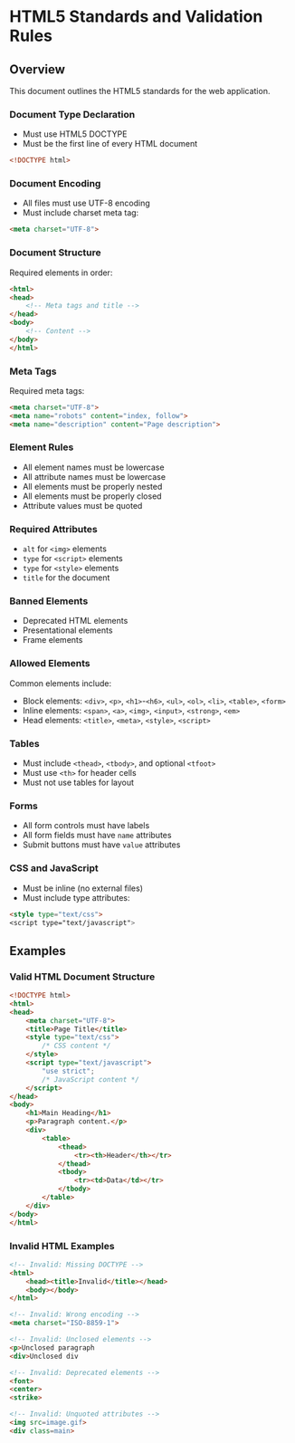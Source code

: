 # HTML5 Standards and Validation Rules

## Overview
This document outlines the HTML5 standards for the web application.

### Document Type Declaration
- Must use HTML5 DOCTYPE
- Must be the first line of every HTML document
```html
<!DOCTYPE html>
```

### Document Encoding
- All files must use UTF-8 encoding
- Must include charset meta tag:
```html
<meta charset="UTF-8">
```

### Document Structure
Required elements in order:
```html
<html>
<head>
    <!-- Meta tags and title -->
</head>
<body>
    <!-- Content -->
</body>
</html>
```

### Meta Tags
Required meta tags:
```html
<meta charset="UTF-8">
<meta name="robots" content="index, follow">
<meta name="description" content="Page description">
```

### Element Rules
- All element names must be lowercase
- All attribute names must be lowercase
- All elements must be properly nested
- All elements must be properly closed
- Attribute values must be quoted

### Required Attributes
- `alt` for `<img>` elements
- `type` for `<script>` elements
- `type` for `<style>` elements
- `title` for the document

### Banned Elements
- Deprecated HTML elements
- Presentational elements
- Frame elements

### Allowed Elements
Common elements include:
- Block elements: `<div>`, `<p>`, `<h1>`-`<h6>`, `<ul>`, `<ol>`, `<li>`, `<table>`, `<form>`
- Inline elements: `<span>`, `<a>`, `<img>`, `<input>`, `<strong>`, `<em>`
- Head elements: `<title>`, `<meta>`, `<style>`, `<script>`

### Tables
- Must include `<thead>`, `<tbody>`, and optional `<tfoot>`
- Must use `<th>` for header cells
- Must not use tables for layout

### Forms
- All form controls must have labels
- All form fields must have `name` attributes
- Submit buttons must have `value` attributes

### CSS and JavaScript
- Must be inline (no external files)
- Must include type attributes:
```html
<style type="text/css">
<script type="text/javascript">
```

## Examples

### Valid HTML Document Structure
```html
<!DOCTYPE html>
<html>
<head>
    <meta charset="UTF-8">
    <title>Page Title</title>
    <style type="text/css">
        /* CSS content */
    </style>
    <script type="text/javascript">
        "use strict";
        /* JavaScript content */
    </script>
</head>
<body>
    <h1>Main Heading</h1>
    <p>Paragraph content.</p>
    <div>
        <table>
            <thead>
                <tr><th>Header</th></tr>
            </thead>
            <tbody>
                <tr><td>Data</td></tr>
            </tbody>
        </table>
    </div>
</body>
</html>
```

### Invalid HTML Examples
```html
<!-- Invalid: Missing DOCTYPE -->
<html>
    <head><title>Invalid</title></head>
    <body></body>
</html>

<!-- Invalid: Wrong encoding -->
<meta charset="ISO-8859-1">

<!-- Invalid: Unclosed elements -->
<p>Unclosed paragraph
<div>Unclosed div

<!-- Invalid: Deprecated elements -->
<font>
<center>
<strike>

<!-- Invalid: Unquoted attributes -->
<img src=image.gif>
<div class=main>
